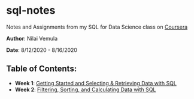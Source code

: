 # sql-notes
Notes and Assignments from my SQL for Data Science class on [Coursera](https://www.coursera.org/learn/sql-for-data-science)

**Author**: Nilai Vemula

**Date**: 8/12/2020 - 8/16/2020

## Table of Contents:
- **Week 1**: [Getting Started and Selecting & Retrieving Data with SQL](week_1/Selecting_and_Retrieving_Data_with_SQL.md)
- **Week 2**: [Filtering, Sorting, and Calculating Data with SQL](week_2/Filtering_Sorting_and_Calculating_Data_with_SQL.md)
